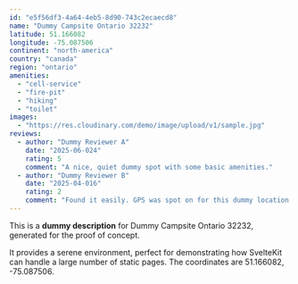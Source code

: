 ```yaml
---
id: "e5f56df3-4a64-4eb5-8d90-743c2ecaecd8"
name: "Dummy Campsite Ontario 32232"
latitude: 51.166082
longitude: -75.087506
continent: "north-america"
country: "canada"
region: "ontario"
amenities:
  - "cell-service"
  - "fire-pit"
  - "hiking"
  - "toilet"
images:
  - "https://res.cloudinary.com/demo/image/upload/v1/sample.jpg"
reviews:
  - author: "Dummy Reviewer A"
    date: "2025-06-024"
    rating: 5
    comment: "A nice, quiet dummy spot with some basic amenities."
  - author: "Dummy Reviewer B"
    date: "2025-04-016"
    rating: 2
    comment: "Found it easily. GPS was spot on for this dummy location."
---
```


This is a **dummy description** for Dummy Campsite Ontario 32232, generated for the proof of concept.

It provides a serene environment, perfect for demonstrating how SvelteKit can handle a large number of static pages. The coordinates are 51.166082, -75.087506.
